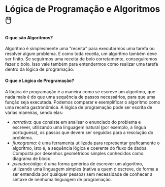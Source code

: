 # Lógica de Programação e Algoritmos :computer_mouse:

<h4> O que são Algoritmos? </h4>

Algoritmo é simplesmente uma "receita" para executarmos uma tarefa ou resolver algum problema. E como toda receita, um algoritmo também deve ser finito. Se seguirmos uma receita de bolo corretamente, conseguiremos fazer o bolo. Isso vale também para entendermos como realizar uma tarefa dentro da lógica de programação. 

<h4> O que é Lógica de Programação? </h4>

A lógica de programação é a maneira como se escreve um algoritmo, que nada mais é do que uma sequência de passos necessários, para que uma função seja executada. Podemos comparar e exemplificar o algoritmo como uma receita gastronômica. A lógica de programação pode ser escrita de várias maneiras, sendo elas: 

- *narrativa*: que consiste em analisar o enunciado do problema e escrever, utilizando uma linguagem natural (por exemplo, a língua portuguesa), os passos que devem ser seguidos para a resolução do problema.
- *fluxograma*: é uma ferramenta utilizada para representar graficamente o algoritmo, isto é, a sequência lógica e coerente do fluxo de dados. Composta por desenhos geométricos simples conhecidos como diagrama de bloco.
- *pseudocódigo*: é uma forma genérica de escrever um algoritmo, utilizando uma linguagem simples (nativa a quem o escreve, de forma a ser entendida por qualquer pessoa) sem necessidade de conhecer a sintaxe de nenhuma linguagem de programação.
